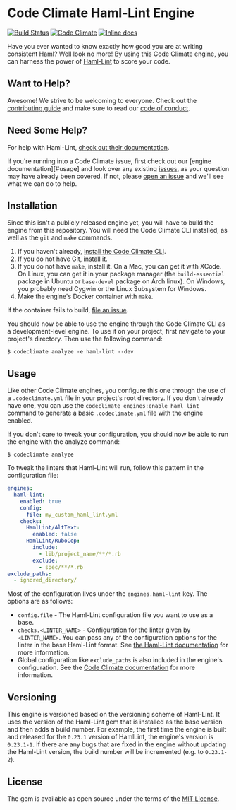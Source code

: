 # Code Climate Haml-Lint Engine

[![Build Status](https://github.com/michaelherold/codeclimate-haml-lint/workflows/CI/badge.svg)][actions]
[![Code Climate](https://codeclimate.com/github/michaelherold/codeclimate-haml-lint/badges/gpa.svg)][codeclimate]
[![Inline docs](http://inch-ci.org/github/michaelherold/codeclimate-haml-lint.svg?branch=master)][inch]

[codeclimate]: https://codeclimate.com/github/michaelherold/codeclimate-haml-lint
[inch]: http://inch-ci.org/github/michaelherold/codeclimate-haml-lint
[actions]: https://github.com/michaelherold/codeclimate-haml-lint/actions

Have you ever wanted to know exactly how good you are at writing consistent Haml? Well look no more! By using this Code Climate engine, you can harness the power of [Haml-Lint] to score your code.

[Haml-Lint]: https://github.com/brigade/haml-lint

## Want to Help?

Awesome! We strive to be welcoming to everyone. Check out the [contributing guide] and make sure to read our [code of conduct].

[contributing guide]: https://github.com/michaelherold/codeclimate-haml-lint/blob/master/CONTRIBUTING.md
[code of conduct]: https://github.com/michaelherold/codeclimate-haml-lint/blob/master/CODE_OF_CONDUCT.md

## Need Some Help?

For help with Haml-Lint, [check out their documentation].

If you're running into a Code Climate issue, first check out our [engine documentation][#usage] and look over any existing [issues][issues], as your question may have already been covered. If not, please [open an issue][open-issue] and we'll see what we can do to help.

[check out their documentation]: https://github.com/brigade/haml-lint
[issues]: https://github.com/michaelherold/codeclimate-haml-lint/issues
[open-issue]: https://github.com/michaelherold/codeclimate-haml-lint/issues/new

## Installation

Since this isn't a publicly released engine yet, you will have to build the engine from this repository. You will need the Code Climate CLI installed, as well as the `git` and `make` commands.

1. If you haven't already, [install the Code Climate CLI].
2. If you do not have Git, install it.
3. If you do not have `make`, install it. On a Mac, you can get it with XCode. On Linux, you can get it in your package manager (the `build-essential` package in Ubuntu or `base-devel` package on Arch linux). On Windows, you probably need Cygwin or the Linux Subsystem for Windows.
4. Make the engine's Docker container with `make`.

If the container fails to build, [file an issue][open-issue].

You should now be able to use the engine through the Code Climate CLI as a development-level engine. To use it on your project, first navigate to your project's directory. Then use the following command:

    $ codeclimate analyze -e haml-lint --dev

[install the Code Climate CLI]: https://github.com/codeclimate/codeclimate

## Usage

Like other Code Climate engines, you configure this one through the use of a `.codeclimate.yml` file in your project's root directory. If you don't already have one, you can use the `codeclimate engines:enable haml_lint` command to generate a basic `.codeclimate.yml` file with the engine enabled.

If you don't care to tweak your configuration, you should now be able to run the engine with the analyze command:

    $ codeclimate analyze

To tweak the linters that Haml-Lint will run, follow this pattern in the configuration file:

```yaml
engines:
  haml-lint:
    enabled: true
    config:
      file: my_custom_haml_lint.yml
    checks:
      HamlLint/AltText:
        enabled: false
      HamlLint/RuboCop:
        include:
          - lib/project_name/**/*.rb
        exclude:
          - spec/**/*.rb
exclude_paths:
  - ignored_directory/
```

Most of the configuration lives under the `engines.haml-lint` key. The options are as follows:

* `config.file` - The Haml-Lint configuration file you want to use as a base.
* `checks.<LINTER_NAME>` - Configuration for the linter given by `<LINTER_NAME>`. You can pass any of the configuration options for the linter in the base Haml-Lint format. See [the Haml-Lint documentation] for more information.
* Global configuration like `exclude_paths` is also included in the engine's configuration. See the [Code Climate documentation] for more information.

[the Haml-Lint documentation]: https://github.com/brigade/haml-lint#configuration
[Code Climate documentation]: https://docs.codeclimate.com/docs/configuring-your-code-climate-analysis

## Versioning

This engine is versioned based on the versioning scheme of Haml-Lint. It uses the version of the Haml-Lint gem that is installed as the base version and then adds a build number. For example, the first time the engine is built and released for the `0.23.1` version of HamlLint, the engine's version is `0.23.1-1`. If there are any bugs that are fixed in the engine without updating the Haml-Lint version, the build number will be incremented (e.g. to `0.23.1-2`).

## License

The gem is available as open source under the terms of the [MIT License][license].

[license]: http://opensource.org/licenses/MIT.
